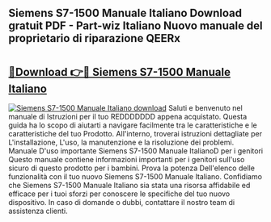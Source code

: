 ## Siemens S7-1500 Manuale Italiano Download gratuit PDF - Part-wiz Italiano Nuovo manuale del proprietario di riparazione QEERx

# <h2><a href="http://dfbmlu.blite.top/?on=Siemens+S7-1500+Manuale+Italiano">🔗Download 👉🔴 Siemens S7-1500 Manuale Italiano</a></h2>

[![Siemens S7-1500 Manuale Italiano download](https://i.imgur.com/lujVjoI.png)](http://dfbmlu.blite.top/?on=Siemens+S7-1500+Manuale+Italiano)
Saluti e benvenuto nel manuale di Istruzioni per il tuo REDDDDDDD appena acquistato. Questa guida ha lo scopo di aiutarti a navigare facilmente tra le caratteristiche e le caratteristiche del tuo Prodotto. All'interno, troverai istruzioni dettagliate per L'installazione, L'uso, la manutenzione e la risoluzione dei problemi. Manuale D'uso importante Siemens S7-1500 Manuale ItalianoD per i genitori Questo manuale contiene informazioni importanti per i genitori sull'uso sicuro di questo prodotto per i bambini. Prova la potenza Dell'elenco delle funzionalità con il tuo nuovo Siemens S7-1500 Manuale Italiano. Confidiamo che Siemens S7-1500 Manuale Italiano sia stata una risorsa affidabile ed efficace per i tuoi sforzi per conoscere le specifiche del tuo nuovo dispositivo. In caso di domande o dubbi, contattare il nostro team di assistenza clienti.
